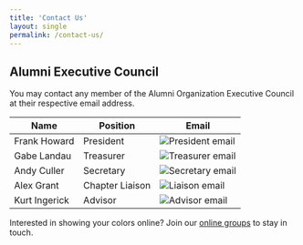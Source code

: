 ```yaml
---
title: 'Contact Us'
layout: single
permalink: /contact-us/
---
```


## Alumni Executive Council

You may contact any member of the Alumni Organization Executive Council
at their respective email address.

| Name          | Position        | Email                                                                              |
| ------------- | --------------- | ---------------------------------------------------------------------------------- |
| Frank Howard  | President       | ![President email](https://img.shields.io/badge/president%20-%40thetapsi.org-blue) |
| Gabe Landau   | Treasurer       | ![Treasurer email](https://img.shields.io/badge/treasurer%20-%40thetapsi.org-blue) |
| Andy Culler   | Secretary       | ![Secretary email](https://img.shields.io/badge/secretary%20-%40thetapsi.org-blue) |
| Alex Grant    | Chapter Liaison | ![Liaison email](https://img.shields.io/badge/liaison%20-%40thetapsi.org-blue)     |
| Kurt Ingerick | Advisor         | ![Advisor email](https://img.shields.io/badge/advisor%20-%40thetapsi.org-blue)     |

Interested in showing your colors online?
Join our [online groups](../get-involved/#online)
to stay in touch.
